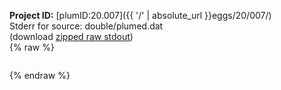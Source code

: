 **Project ID:** [plumID:20.007]({{ '/' | absolute_url }}eggs/20/007/)  
Stderr for source:  double/plumed.dat   
(download [zipped raw stdout](plumed.dat.plumed_master.stdout.txt.zip))  
{% raw %}
<pre>
</pre>
{% endraw %}
